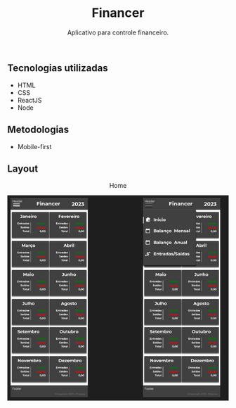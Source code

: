 <h1 align="center">Financer</h1>
<p align="center">Aplicativo para controle financeiro.</p>
<br>


## Tecnologias utilizadas 
* HTML
* CSS
* ReactJS
* Node


## Metodologias
* Mobile-first

## Layout
<p align="center"> Home </p>
<p align="center"><img src="https://github.com/henriquevelardo/financer/blob/main/layout-figma/Home.png" alt="Javascript: validando formulários"></p>
